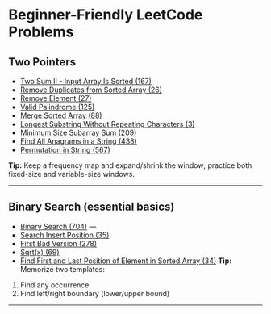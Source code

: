 # Beginner-Friendly LeetCode Problems

## Two Pointers

- [Two Sum II - Input Array Is Sorted (167)](https://leetcode.com/problems/two-sum-ii-input-array-is-sorted/)
- [Remove Duplicates from Sorted Array (26)](https://leetcode.com/problems/remove-duplicates-from-sorted-array/)
- [Remove Element (27)](https://leetcode.com/problems/remove-element/)
- [Valid Palindrome (125)](https://leetcode.com/problems/valid-palindrome/)
- [Merge Sorted Array (88)](https://leetcode.com/problems/merge-sorted-array/)
- [Longest Substring Without Repeating Characters (3)](https://leetcode.com/problems/longest-substring-without-repeating-characters/)
- [Minimum Size Subarray Sum (209)](https://leetcode.com/problems/minimum-size-subarray-sum/)
- [Find All Anagrams in a String (438)](https://leetcode.com/problems/find-all-anagrams-in-a-string/)
- [Permutation in String (567)](https://leetcode.com/problems/permutation-in-string/)

**Tip:** Keep a frequency map and expand/shrink the window; practice both fixed-size and variable-size windows.

---

## Binary Search (essential basics)

- [Binary Search (704)](https://leetcode.com/problems/binary-search/) —
- [Search Insert Position (35)](https://leetcode.com/problems/search-insert-position/)
- [First Bad Version (278)](https://leetcode.com/problems/first-bad-version/)
- [Sqrt(x) (69)](https://leetcode.com/problems/sqrtx/)
- [Find First and Last Position of Element in Sorted Array (34)](https://leetcode.com/problems/find-first-and-last-position-of-element-in-sorted-array/)
  **Tip:** Memorize two templates:

1. Find any occurrence
2. Find left/right boundary (lower/upper bound)

---
